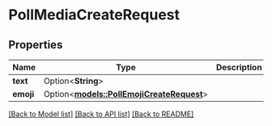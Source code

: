 # PollMediaCreateRequest

## Properties

Name | Type | Description | Notes
------------ | ------------- | ------------- | -------------
**text** | Option<**String**> |  | [optional]
**emoji** | Option<[**models::PollEmojiCreateRequest**](PollEmojiCreateRequest.md)> |  | [optional]

[[Back to Model list]](../README.md#documentation-for-models) [[Back to API list]](../README.md#documentation-for-api-endpoints) [[Back to README]](../README.md)


